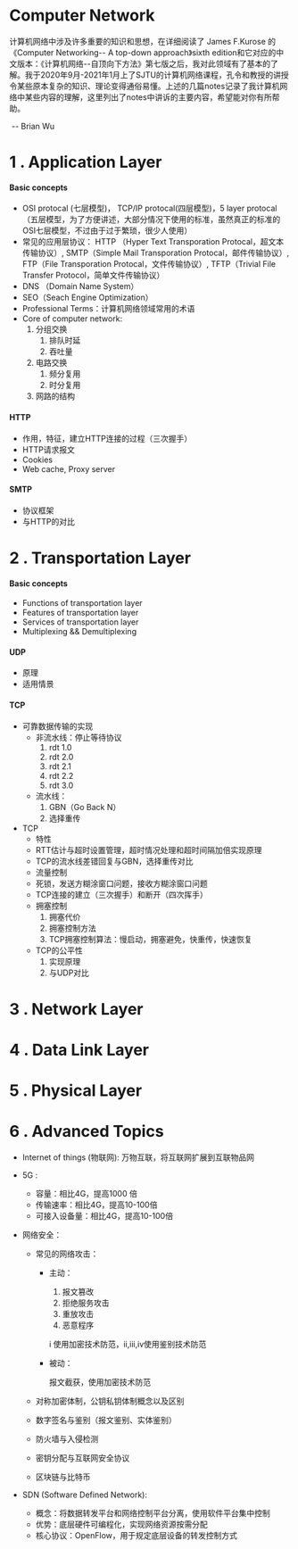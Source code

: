 # Computer Network

计算机网络中涉及许多重要的知识和思想，在详细阅读了 James F.Kurose 的《Computer Networking-- A top-down approach》sixth edition和它对应的中文版本：《计算机网络--自顶向下方法》第七版之后，我对此领域有了基本的了解。我于2020年9月-2021年1月上了SJTU的计算机网络课程，孔令和教授的讲授令某些原本复杂的知识、理论变得通俗易懂。上述的几篇notes记录了我计算机网络中某些内容的理解，这里列出了notes中讲诉的主要内容，希望能对你有所帮助。

​																																																	-- Brian Wu

# 1 .	Application Layer

#### Basic concepts 

- OSI protocal (七层模型)， TCP/IP protocal(四层模型)，5 layer protocal （五层模型，为了方便讲述，大部分情况下使用的标准，虽然真正的标准的OSI七层模型，不过由于过于繁琐，很少人使用）
- 常见的应用层协议： HTTP （Hyper Text Transporation Protocal，超文本传输协议）, SMTP（Simple Mail Transporation Protocal，邮件传输协议）, FTP（File Transporation Protocal，文件传输协议）, TFTP（Trivial File Transfer Protocol，简单文件传输协议）
- DNS （Domain Name System）
- SEO（Seach Engine Optimization）
- Professional Terms：计算机网络领域常用的术语
- Core of computer network:
  1. 分组交换
     1. 排队时延
     2. 吞吐量
  2. 电路交换
     1. 频分复用
     2. 时分复用
  3. 网路的结构

#### HTTP

- 作用，特征，建立HTTP连接的过程（三次握手）
- HTTP请求报文
- Cookies
- Web cache, Proxy server

#### SMTP

- 协议框架
- 与HTTP的对比

# 2 .	Transportation Layer

#### Basic concepts 

- Functions of transportation layer
- Features of transportation layer
- Services of transportation layer
- Multiplexing && Demultiplexing

#### UDP

- 原理
- 适用情景

#### TCP

- 可靠数据传输的实现
  - 非流水线：停止等待协议
    1. rdt 1.0
    2. rdt 2.0
    3. rdt 2.1
    4. rdt 2.2
    5. rdt 3.0
  - 流水线：
    1. GBN（Go Back N）
    2. 选择重传
- TCP 
  - 特性
  - RTT估计与超时设置管理，超时情况处理和超时间隔加倍实现原理
  - TCP的流水线差错回复与GBN，选择重传对比
  - 流量控制
  - 死锁，发送方糊涂窗口问题，接收方糊涂窗口问题
  - TCP连接的建立（三次握手）和断开（四次挥手）
  - 拥塞控制
    1. 拥塞代价
    2. 拥塞控制方法
    3. TCP拥塞控制算法：慢启动，拥塞避免，快重传，快速恢复
  - TCP的公平性
    1. 实现原理
    2. 与UDP对比

# 3 .	Network Layer



# 4 .	Data Link Layer 



# 5 .	Physical Layer



# 6 .	Advanced Topics



- Internet of things (物联网): 万物互联，将互联网扩展到互联物品网

- 5G : 

  - 容量：相比4G，提高1000 倍
  - 传输速率：相比4G，提高10-100倍
  - 可接入设备量：相比4G，提高10-100倍

- 网络安全：

  - 常见的网络攻击：

    - 主动：

      1. 报文篡改
      2. 拒绝服务攻击
      3. 重放攻击
      4. 恶意程序

      i 使用加密技术防范，ii,iii,iv使用鉴别技术防范

    - 被动：

      报文截获，使用加密技术防范

  - 对称加密体制，公钥私钥体制概念以及区别

  - 数字签名与鉴别（报文鉴别、实体鉴别）

  - 防火墙与入侵检测

  - 密钥分配与互联网安全协议

  - 区块链与比特币

- SDN (Software Defined Network):

  - 概念：将数据转发平台和网络控制平台分离，使用软件平台集中控制
  - 优势：底层硬件可编程化，实现网络资源按需分配
  - 核心协议：OpenFlow，用于规定底层设备的转发控制方式

  



